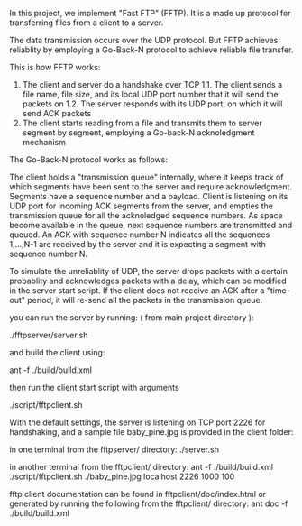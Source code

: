 In this project, we implement "Fast FTP" (FFTP). It is a made up protocol for transferring files from a client to a server.

The data transmission occurs over the UDP protocol. But FFTP achieves reliablity by employing a Go-Back-N protocol to achieve reliable file transfer.

This is how FFTP works:

1. The client and server do a handshake over TCP
	1.1. The client sends a file name, file size, and its local UDP port number that it will send the packets on
	1.2. The server responds with its UDP port, on which it will send ACK packets
2. The client starts reading from a file and transmits them to server segment by segment, employing a Go-back-N acknoledgment mechanism


The Go-Back-N protocol works as follows:

The client holds a "transmission queue" internally, where it keeps track of which segments have been sent to the server and require acknowledgment. Segments have a sequence number and a payload. Client is listening on its UDP port for incoming ACK segments from the server, and empties the transmission queue for all the acknoledged sequence numbers. As space become available in the queue, next sequence numbers are transmitted and queued. An ACK with sequence number N indicates all the sequences 1,...,N-1 are received by the server and it is expecting a segment with sequence number N. 

To simulate the unreliablity of UDP, the server drops packets with a certain probablity and acknowledges packets with a delay, which can be modified in the server start script. If the client does not receive an ACK after a "time-out" period, it will re-send all the packets in the transmission queue.


you can run the server by running: ( from main project directory ):

./fftpserver/server.sh

and build the client using:

ant -f ./build/build.xml

then run the client start script with arguments

./script/fftpclient.sh <filepath> <hostname> <handshakeport> <windowsize> <timeout>


With the default settings, the server is listening on TCP port 2226 for handshaking, and a sample file baby_pine.jpg is provided in the client folder:

in one terminal from the fftpserver/ directory:
./server.sh

in another terminal from the fftpclient/ directory:
ant -f ./build/build.xml
./script/fftpclient.sh ./baby_pine.jpg localhost 2226 1000 100

fftp client documentation can be found in fftpclient/doc/index.html or generated by running the following from the fftpclient/ directory:
ant doc -f ./build/build.xml